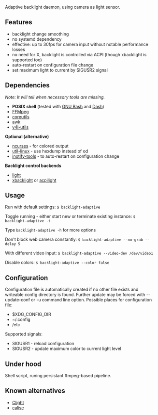Adaptive backlight daemon, using camera as light sensor.

## Features
- backlight change smoothing
- no systemd dependency
- effective: up to 30fps for camera input without notable performance losses
- no need for X, backlight is controlled via ACPI (though xbacklight is supported too)
- auto-restart on configuration file change
- set maximum light to current by SIGUSR2 signal

## Dependencies
*Note: It will tell when necessary tools are missing.*

- **POSIX shell** (tested with [GNU Bash](http://tiswww.case.edu/php/chet/bash/bashtop.html) and [Dash](http://gondor.apana.org.au/~herbert/dash/))
- [FFMpeg](https://ffmpeg.org/)
- [coreutils](https://www.gnu.org/software/coreutils/)
- [awk](https://www.gnu.org/software/gawk/gawk.html)
- [v4l-utils](https://git.linuxtv.org/v4l-utils.git)

**Optional (alternative)**

- [ncurses](https://www.gnu.org/software/ncurses/) - for colored output
- [util-linux](https://www.kernel.org/pub/linux/utils/util-linux/) - use hexdump instead of od
- [inotify-tools](https://github.com/inotify-tools/inotify-tools) - to auto-restart on configuration change

**Backlight control backends**

- [light](https://github.com/haikarainen/light)
- [xbacklight](https://gitlab.freedesktop.org/xorg/app/xbacklight) or [acpilight](sys-power/acpilight)

## Usage

Run with default settings:
`$ backlight-adaptive`

Toggle running - either start new or terminate existing instance:
`$ backlight-adaptive -t`

Type `backlight-adaptive -h` for more options

Don't block web camera constantly:
`$ backlight-adaptive --no-grab --delay 5`

With different video input:
`$ backlight-adaptive --video-dev /dev/video1`

Disable colors:
`$ backlight-adaptive --color false`

## Configuration

Configuration file is automatically created if no other file exists and writeable config directory is found.
Further update may be forced with --update-conf or -u command line option.
Possible places for configuration file:

- $XDG_CONFIG_DIR
- ~/.config
- /etc

Supported signals:

- SIGUSR1 - reload configuration
- SIGUSR2 - update maximum color to current light level

## Under hood

Shell script, runing persistant ffmpeg-based pipeline.

## Known alternatives

- [Clight](https://github.com/FedeDP/Clight)
- [calise](https://sourceforge.net/projects/calise/)
